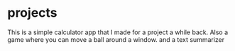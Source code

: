 # projects
This is a simple calculator app that I made for a project a while back.
Also a game where you can move a ball around a window.
and a text summarizer
